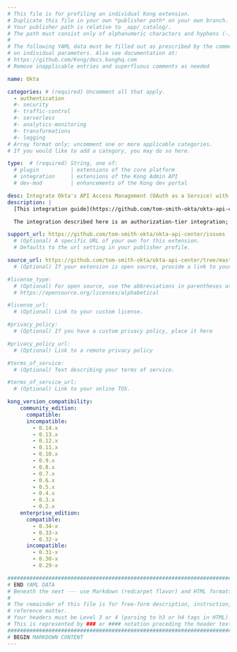 ```yaml
---
# This file is for profiling an individual Kong extension.
# Duplicate this file in your own *publisher path* on your own branch.
# Your publisher path is relative to _app/_catalog/.
# The path must consist only of alphanumeric characters and hyphens (-).
#
# The following YAML data must be filled out as prescribed by the comments
# on individual parameters. Also see documentation at:
# https://github.com/Kong/docs.konghq.com
# Remove inapplicable entries and superfluous comments as needed

name: Okta

categories: # (required) Uncomment all that apply.
  - authentication
  #- security
  #- traffic-control
  #- serverless
  #- analytics-monitoring
  #- transformations
  #- logging
# Array format only; uncomment one or more applicable categories.
# If you would like to add a category, you may do so here.

type:  # (required) String, one of:
  # plugin          | extensions of the core platform
  # integration     | extensions of the Kong Admin API
  # dev-mod         | enhancements of the Kong dev portal

desc: Integrate Okta's API Access Management (OAuth as a Service) with Kong API Gateway. # (required) 1-liner description; max 80 chars
description: |
  [This integration guide](https://github.com/tom-smith-okta/okta-api-center/tree/master/gateways/kong) describes how to integrate Okta's API Access Management (OAuth as a Service) with Kong API Gateway.

  The integration described here is an authorization-tier integration; authentication will be happening outside of Kong. A web application will handle authentication vs. Okta, acquiring an access token, and sending that access token to Kong on behalf of the end-user.

support_url: https://github.com/tom-smith-okta/okta-api-center/issues
  # (Optional) A specific URL of your own for this extension.
  # Defaults to the url setting in your publisher profile.

source_url: https://github.com/tom-smith-okta/okta-api-center/tree/master/gateways/kong
  # (Optional) If your extension is open source, provide a link to your code.

#license_type:
  # (Optional) For open source, use the abbreviations in parentheses at:
  # https://opensource.org/licenses/alphabetical

#license_url:
  # (Optional) Link to your custom license.

#privacy_policy:
  # (Optional) If you have a custom privacy policy, place it here

#privacy_policy_url:
  # (Optional) Link to a remote privacy policy

#terms_of_service:
  # (Optional) Text describing your terms of service.

#terms_of_service_url:
  # (Optional) Link to your online TOS.

kong_version_compatibility:
    community_edition:
      compatible:
      incompatible:
        - 0.14.x
        - 0.13.x
        - 0.12.x
        - 0.11.x
        - 0.10.x
        - 0.9.x
        - 0.8.x
        - 0.7.x
        - 0.6.x
        - 0.5.x
        - 0.4.x
        - 0.3.x
        - 0.2.x
    enterprise_edition:
      compatible:
        - 0.34-x
        - 0.33-x
        - 0.32-x
      incompatible:
        - 0.31-x
        - 0.30-x
        - 0.29-x

###############################################################################
# END YAML DATA
# Beneath the next --- use Markdown (redcarpet flavor) and HTML formatting only.
#
# The remainder of this file is for free-form description, instruction, and
# reference matter.
# Your headers must be Level 3 or 4 (parsing to h3 or h4 tags in HTML).
# This is represented by ### or #### notation preceding the header text.
###############################################################################
# BEGIN MARKDOWN CONTENT
---
```

